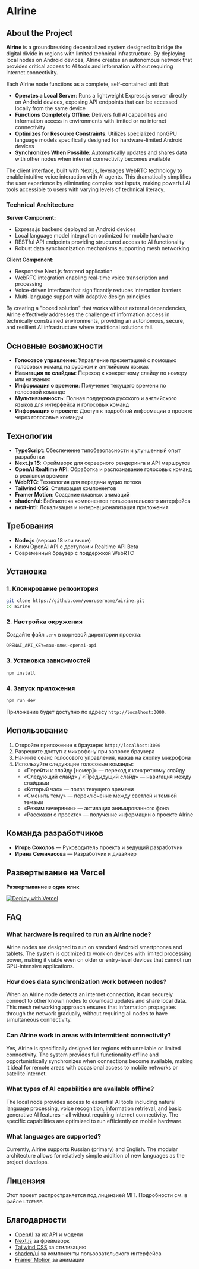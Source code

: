 # AIrine

## About the Project

**AIrine** is a groundbreaking decentralized system designed to bridge the digital divide in regions with limited technical infrastructure. By deploying local nodes on Android devices, AIrine creates an autonomous network that provides critical access to AI tools and information without requiring internet connectivity.

Each AIrine node functions as a complete, self-contained unit that:

- **Operates a Local Server**: Runs a lightweight Express.js server directly on Android devices, exposing API endpoints that can be accessed locally from the same device
- **Functions Completely Offline**: Delivers full AI capabilities and information access in environments with limited or no internet connectivity
- **Optimizes for Resource Constraints**: Utilizes specialized nonGPU language models specifically designed for hardware-limited Android devices
- **Synchronizes When Possible**: Automatically updates and shares data with other nodes when internet connectivity becomes available

The client interface, built with Next.js, leverages WebRTC technology to enable intuitive voice interaction with AI agents. This dramatically simplifies the user experience by eliminating complex text inputs, making powerful AI tools accessible to users with varying levels of technical literacy.

### Technical Architecture

**Server Component:**
- Express.js backend deployed on Android devices
- Local language model integration optimized for mobile hardware
- RESTful API endpoints providing structured access to AI functionality
- Robust data synchronization mechanisms supporting mesh networking

**Client Component:**
- Responsive Next.js frontend application
- WebRTC integration enabling real-time voice transcription and processing
- Voice-driven interface that significantly reduces interaction barriers
- Multi-language support with adaptive design principles

By creating a "boxed solution" that works without external dependencies, AIrine effectively addresses the challenge of information access in technically constrained environments, providing an autonomous, secure, and resilient AI infrastructure where traditional solutions fail.

## Основные возможности

- **Голосовое управление**: Управление презентацией с помощью голосовых команд на русском и английском языках
- **Навигация по слайдам**: Переход к конкретному слайду по номеру или названию
- **Информация о времени**: Получение текущего времени по голосовой команде
- **Мультиязычность**: Полная поддержка русского и английского языков для интерфейса и голосовых команд
- **Информация о проекте**: Доступ к подробной информации о проекте через голосовые команды

## Технологии

- **TypeScript**: Обеспечение типобезопасности и улучшенный опыт разработки
- **Next.js 15**: Фреймворк для серверного рендеринга и API маршрутов
- **OpenAI Realtime API**: Обработка и распознавание голосовых команд в реальном времени
- **WebRTC**: Технология для передачи аудио потока
- **Tailwind CSS**: Стилизация компонентов
- **Framer Motion**: Создание плавных анимаций
- **shadcn/ui**: Библиотека компонентов пользовательского интерфейса
- **next-intl**: Локализация и интернационализация приложения

## Требования

- **Node.js** (версия 18 или выше)
- Ключ OpenAI API с доступом к Realtime API Beta
- Современный браузер с поддержкой WebRTC

## Установка

### 1. Клонирование репозитория
```bash
git clone https://github.com/yourusername/airine.git
cd airine
```

### 2. Настройка окружения
Создайте файл `.env` в корневой директории проекта:
```env
OPENAI_API_KEY=ваш-ключ-openai-api
```

### 3. Установка зависимостей
```bash
npm install
```

### 4. Запуск приложения
```bash
npm run dev
```

Приложение будет доступно по адресу `http://localhost:3000`.

## Использование

1. Откройте приложение в браузере: `http://localhost:3000`
2. Разрешите доступ к микрофону при запросе браузера
3. Начните сеанс голосового управления, нажав на кнопку микрофона
4. Используйте следующие голосовые команды:
   - «Перейти к слайду [номер]» — переход к конкретному слайду
   - «Следующий слайд» / «Предыдущий слайд» — навигация между слайдами
   - «Который час» — показ текущего времени
   - «Сменить тему» — переключение между светлой и темной темами
   - «Режим вечеринки» — активация анимированного фона
   - «Расскажи о проекте» — получение информации о проекте AIrine

## Команда разработчиков

- **Игорь Соколов** — Руководитель проекта и ведущий разработчик
- **Ирина Семичасова** — Разработчик и дизайнер


## Развертывание на Vercel

**Развертывание в один клик**

[![Deploy with Vercel](https://vercel.com/button)](https://vercel.com/new/clone?repository-url=https%3A%2F%2Fgithub.com%2Fyourusername%2Fairine&env=OPENAI_API_KEY&envDescription=OpenAI%20Key%20(Realtime%20API%20Beta%20access)&envLink=https%3A%2F%2Fplatform.openai.com%2Fapi-keys&project-name=airine&repository-name=airine-clone&demo-title=AIrine%20-%20Голосовой%20ассистент%20для%20презентаций&demo-description=Интеллектуальный%20голосовой%20ассистент%20для%20презентаций%20с%20использованием%20OpenAI%20Realtime%20API)

## FAQ

### What hardware is required to run an AIrine node?
AIrine nodes are designed to run on standard Android smartphones and tablets. The system is optimized to work on devices with limited processing power, making it viable even on older or entry-level devices that cannot run GPU-intensive applications.

### How does data synchronization work between nodes?
When an AIrine node detects an internet connection, it can securely connect to other known nodes to download updates and share local data. This mesh networking approach ensures that information propagates through the network gradually, without requiring all nodes to have simultaneous connectivity.

### Can AIrine work in areas with intermittent connectivity?
Yes, AIrine is specifically designed for regions with unreliable or limited connectivity. The system provides full functionality offline and opportunistically synchronizes when connections become available, making it ideal for remote areas with occasional access to mobile networks or satellite internet.

### What types of AI capabilities are available offline?
The local node provides access to essential AI tools including natural language processing, voice recognition, information retrieval, and basic generative AI features - all without requiring internet connectivity. The specific capabilities are optimized to run efficiently on mobile hardware.

### What languages are supported?
Currently, AIrine supports Russian (primary) and English. The modular architecture allows for relatively simple addition of new languages as the project develops.


## Лицензия
Этот проект распространяется под лицензией MIT. Подробности см. в файле `LICENSE`.

## Благодарности
- [OpenAI](https://openai.com/) за их API и модели
- [Next.js](https://nextjs.org/) за фреймворк
- [Tailwind CSS](https://tailwindcss.com/) за стилизацию
- [shadcn/ui](https://ui.shadcn.com/) за компоненты пользовательского интерфейса
- [Framer Motion](https://www.framer.com/motion/) за анимации